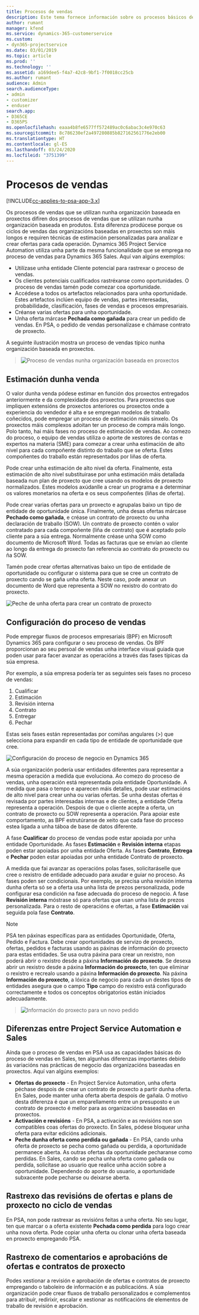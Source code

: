 ```yaml
---
title: Procesos de vendas
description: Este tema fornece información sobre os procesos básicos de vendas.
author: rumant
manager: kfend
ms.service: dynamics-365-customerservice
ms.custom:
- dyn365-projectservice
ms.date: 03/01/2019
ms.topic: article
ms.prod: ''
ms.technology: ''
ms.assetid: a169dee5-f4a7-42c8-9bf1-7f0018cc25cb
ms.author: rumant
audience: Admin
search.audienceType:
- admin
- customizer
- enduser
search.app:
- D365CE
- D365PS
ms.openlocfilehash: eaaa4b8fe6577ff572489ac0c6abac3c4e970c63
ms.sourcegitcommit: 8c786230ef2a497280885b827162561776e2eb00
ms.translationtype: HT
ms.contentlocale: gl-ES
ms.lasthandoff: 03/24/2020
ms.locfileid: "3751399"
---
```

# <a name="sales-processes"></a>Procesos de vendas

[!INCLUDE[cc-applies-to-psa-app-3.x](../includes/cc-applies-to-psa-app-3x.md)]

Os procesos de vendas que se utilizan nunha organización baseada en proxectos difiren dos procesos de vendas que se utilizan nunha organización baseada en produtos. Esta diferenza prodúcese porque os ciclos de vendas das organizacións baseadas en proxectos son máis longos e requiren técnicas de estimación personalizadas para analizar e crear ofertas para cada operación. Dynamics 365 Project Service Automation utiliza unha parte da mesma funcionalidade que se emprega no proceso de vendas para Dynamics 365 Sales. Aquí van algúns exemplos:

- Utilízase unha entidade Cliente potencial para rastrexar o proceso de vendas.
- Os clientes potenciais cualificados rastréxanse como oportunidades. O proceso de vendas tamén pode comezar coa oportunidade.
- Accédese a todos os artefactos relacionados para unha oportunidade. Estes artefactos inclúen equipo de vendas, partes interesadas, probabilidade, clasificación, fases de vendas e procesos empresariais.
- Créanse varias ofertas para unha oportunidade.
- Unha oferta márcase **Pechada como gañada** para crear un pedido de vendas. En PSA, o pedido de vendas personalízase e chámase contrato de proxecto.

A seguinte ilustración mostra un proceso de vendas típico nunha organización baseada en proxectos.

> ![Proceso de vendas nunha organización baseada en proxectos](media/basic-guide-1.png)

## <a name="estimating-a-sale"></a>Estimación dunha venda
O valor dunha venda pódese estimar en función dos proxectos entregados anteriormente e da complexidade dos proxectos. Para proxectos que impliquen extensións de proxectos anteriores ou proxectos onde a experiencia do vendedor é alta e se empregan modelos de traballo coñecidos, pode empregar un proceso de estimación máis sinxelo. Os proxectos máis complexos adoitan ter un proceso de compra máis longo. Polo tanto, hai máis fases no proceso de estimación de vendas. Ao comezo do proceso, o equipo de vendas utiliza o aporte de xestores de contas e expertos na materia (SME) para comezar a crear unha estimación de alto nivel para cada compoñente distinto do traballo que se oferta. Estes compoñentes do traballo están representados por liñas de oferta. 

Pode crear unha estimación de alto nivel da oferta. Finalmente, esta estimación de alto nivel substituirase por unha estimación máis detallada baseada nun plan de proxecto que cree usando os modelos de proxecto normalizados. Estes modelos axúdanlle a crear un programa e a determinar os valores monetarios na oferta e os seus compoñentes (liñas de oferta). 

Pode crear varias ofertas para un proxecto e agrupalas baixo un tipo de entidade de oportunidade única. Finalmente, unha desas ofertas márcase **Pechado como gañada**, e créase un contrato de proxecto ou unha declaración de traballo (SOW). Un contrato de proxecto contén o valor contratado para cada compoñente (liña de contrato) que é aceptado polo cliente para a súa entrega. Normalmente créase unha SOW como documento de Microsoft Word. Todas as facturas que se envían ao cliente ao longo da entrega do proxecto fan referencia ao contrato do proxecto ou ña SOW.

Tamén pode crear ofertas alternativas baixo un tipo de entidade de oportunidade ou configurar o sistema para que se cree un contrato de proxecto cando se gaña unha oferta. Neste caso, pode anexar un documento de Word que representa a SOW no rexistro do contrato do proxecto.

![Peche de unha oferta para crear un contrato de proxecto](media/basic-guide-2.png)

## <a name="configuring-the-sales-process"></a>Configuración do proceso de vendas
Pode empregar fluxos de procesos empresariais (BPF) en Microsoft Dynamics 365 para configurar o seu proceso de vendas. Os BPF proporcionan ao seu persoal de vendas unha interface visual guiada que poden usar para facer avanzar as operacións a través das fases típicas da súa empresa.

Por exemplo, a súa empresa podería ter as seguintes seis fases no proceso de vendas:

1. Cualificar
2. Estimación
3. Revisión interna
4. Contrato
5. Entregar
6. Pechar

Estas seis fases están representadas por comiñas angulares (\>) que selecciona para expandir en cada tipo de entidade de oportunidade que cree.

![Configuración do proceso de negocio en Dynamics 365](media/basic-guide-3.png)
 
A súa organización podería usar entidades diferentes para representar a mesma operación a medida que evoluciona. Ao comezo do proceso de vendas, unha operación está representada pola entidade Oportunidade. A medida que pasa o tempo e aparecen máis detalles, pode usar estimacións de alto nivel para crear unha ou varias ofertas. Se unha destas ofertas é revisada por partes interesadas internas e de clientes, a entidade Oferta representa a operación. Despois de que o cliente acepte a oferta, un contrato de proxecto ou SOW representa a operación. Para apoiar este comportamento, as BPF estrutúranse de xeito que cada fase do proceso estea ligada a unha táboa de base de datos diferente.

A fase **Cualificar** do proceso de vendas pode estar apoiada por unha entidade Oportunidade. As fases **Estimación** e **Revisión interna** etapas poden estar apoiadas por unha entidade Oferta. As fases **Contrato**, **Entrega** e **Pechar** poden estar apoiadas por unha entidade Contrato de proxecto.

A medida que fai avanzar as operacións polas fases, solicitaráselle que cree o rexistro de entidade adecuado para axudar e guiar no proceso. As fases poden ser condicionais. Por exemplo, se precisa unha revisión interna dunha oferta só se a oferta usa unha lista de prezos personalizada, pode configurar esa condición na fase adecuada do proceso de negocio. A fase **Revisión interna** móstrase só para ofertas que usan unha lista de prezos personalizada. Para o resto de operacións e ofertas, a fase **Estimación** vai seguida pola fase **Contrato**.

> [!NOTE]
> PSA ten páxinas específicas para as entidades Oportunidade, Oferta, Pedido e Factura. Debe crear oportunidades de servizo de proxecto, ofertas, pedidos e facturas usando as páxinas de información do proxecto para estas entidades. Se usa outra páxina para crear un rexistro, non poderá abrir o rexistro desde a páxina **Información do proxecto**. Se desexa abrir un rexistro desde a páxina **Información do proxecto**, ten que eliminar o rexistro e recrealo usando a páxina **Información do proxecto**. Na páxina **Información do proxecto**, a lóxica de negocio para cada un destes tipos de entidades asegura que o campo **Tipo** campo do rexistro está configurado correctamente e todos os conceptos obrigatorios están iniciados adecuadamente.

> ![Información do proxecto para un novo pedido](media/basic-guide-4.png)
 
## <a name="differences-between-project-service-automation-and-sales"></a>Diferenzas entre Project Service Automation e Sales
Aínda que o proceso de vendas en PSA usa as capacidades básicas do proceso de vendas en Sales, ten algunhas diferenzas importantes debido ás variacións nas prácticas de negocio das organizacións baseadas en proxectos. Aquí van algúns exemplos:

- **Ofertas do proxecto** - En Project Service Automation, unha oferta péchase despois de crear un contrato de proxecto a partir dunha oferta. En Sales, pode manter unha oferta aberta despois de gañala. O motivo desta diferenza é que un emparellamento entre un presuposto e un contrato de proxecto é mellor para as organizacións baseadas en proxectos. 
- **Activación e revisións** - En PSA, a activación e as revisións non son compatibles coas ofertas do proxecto. En Sales, pódese bloquear unha oferta para evitar edicións adicionais.
- **Peche dunha oferta como perdida ou gañada** - En PSA, cando unha oferta de proxecto se pecha como gañada ou perdida, a oportunidade permanece aberta. As outras ofertas da oportunidade pecharanse como perdidas. En Sales, cando se pecha unha oferta como gañada ou perdida, solicítase ao usuario que realice unha acción sobre a oportunidade. Dependendo do aporte do usuario, a oportunidade subxacente pode pecharse ou deixarse aberta.

## <a name="tracking-revisions-to-quotes-and-project-plans-in-the-sales-cycle"></a>Rastrexo das revisións de ofertas e plans de proxecto no ciclo de vendas
En PSA, non pode rastrexar as revisións feitas a unha oferta. No seu lugar, ten que marcar o a oferta existente **Pechada como perdida** para logo crear unha nova oferta. Pode copiar unha oferta ou clonar unha oferta baseada en proxecto empregando PSA.

## <a name="tracking-comments-and-approvals-of-quotes-and-project-contracts"></a>Rastrexo de comentarios e aprobacións de ofertas e contratos de proxecto
Podes xestionar a revisión e aprobación de ofertas e contratos de proxecto empregando o taboleiro de información e as publicacións. A súa organización pode crear fluxos de traballo personalizados e complementos para atribuír, redirixir, escalar e xestionar as notificacións de elementos de traballo de revisión e aprobación.
